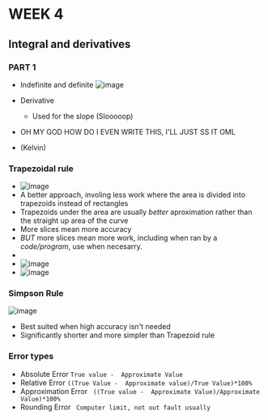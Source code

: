 # WEEK 4
## Integral and derivatives

### PART 1
- Indefinite and definite
![image](https://github.com/user-attachments/assets/d1594ef5-312c-41ed-a1f1-df960ed3b635)

- Derivative
  - Used for the slope (Slooooop)
 
- OH MY GOD HOW DO I EVEN WRITE THIS, I'LL JUST SS IT OML
- (Kelvin)

### Trapezoidal rule
- ![image](https://github.com/user-attachments/assets/ac1dd925-73d9-4bf8-ad14-32574ea2589c)
-  A better approach, involing less work where the area is divided into trapezoids instead of rectangles
- Trapezoids under the area are usually *better* aproximation rather than the straight up area of the curve
- More slices mean more accuracy
- *BUT* more slices mean more work, including when ran by a *code/program*, use when necesarry.
- 
- ![image](https://github.com/user-attachments/assets/7d3a36a3-f747-41a2-a5cf-24d53791505f)
- ![image](https://github.com/user-attachments/assets/e6bda1c7-992f-43b0-89c5-4cfbb9c406fd)

### Simpson Rule
![image](https://github.com/user-attachments/assets/05e89bfe-fa37-40a6-991a-f0e493b67fa8)
- Best suited when high accuracy isn't needed
- Significantly shorter and more simpler than Trapezoid rule



### Error types
- Absolute Error
``` True value -  Approximate Value ```
- Relative Error
``` ((True Value -  Approximate value)/True Value)*100% ```
- Approximation Error
``` ((True value -  Approximate Value)/Approximate Value)*100%```
- Rounding Error
``` Computer limit, not out fault usually```
